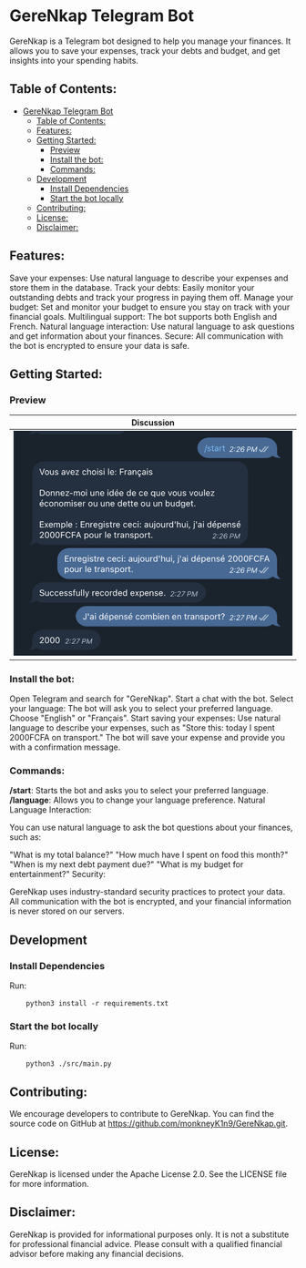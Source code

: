 
# GereNkap Telegram Bot
GereNkap is a Telegram bot designed to help you manage your finances. It allows you to save your expenses, track your debts and budget, and get insights into your spending habits.

## Table of Contents:
- [GereNkap Telegram Bot](#gerenkap-telegram-bot)
  - [Table of Contents:](#table-of-contents)
  - [Features:](#features)
  - [Getting Started:](#getting-started)
    - [Preview](#preview)
    - [Install the bot:](#install-the-bot)
    - [Commands:](#commands)
  - [Development](#development)
    - [Install Dependencies](#install-dependencies)
    - [Start the bot locally](#start-the-bot-locally)
  - [Contributing:](#contributing)
  - [License:](#license)
  - [Disclaimer:](#disclaimer)

## Features:

Save your expenses: Use natural language to describe your expenses and store them in the database.
Track your debts: Easily monitor your outstanding debts and track your progress in paying them off.
Manage your budget: Set and monitor your budget to ensure you stay on track with your financial goals.
Multilingual support: The bot supports both English and French.
Natural language interaction: Use natural language to ask questions and get information about your finances.
Secure: All communication with the bot is encrypted to ensure your data is safe.
## Getting Started:
### Preview
|Discussion|
|----------|
|![Discussion](./docs/gerenkaptemplate.png)|

### Install the bot:
Open Telegram and search for "GereNkap".
Start a chat with the bot.
Select your language:
The bot will ask you to select your preferred language. Choose "English" or "Français".
Start saving your expenses:
Use natural language to describe your expenses, such as "Store this: today I spent 2000FCFA on transport."
The bot will save your expense and provide you with a confirmation message.
### Commands:

**/start**: Starts the bot and asks you to select your preferred language.<br>
**/language**: Allows you to change your language preference.
Natural Language Interaction:

You can use natural language to ask the bot questions about your finances, such as:

"What is my total balance?"
"How much have I spent on food this month?"
"When is my next debt payment due?"
"What is my budget for entertainment?"
Security:

GereNkap uses industry-standard security practices to protect your data. All communication with the bot is encrypted, and your financial information is never stored on our servers.

## Development
### Install Dependencies
Run:
```console
    python3 install -r requirements.txt
```

### Start the bot locally
Run:
```console
    python3 ./src/main.py
```

## Contributing:

We encourage developers to contribute to GereNkap. You can find the source code on GitHub at https://github.com/monkneyK1n9/GereNkap.git.

## License:

GereNkap is licensed under the Apache License 2.0. See the LICENSE file for more information.

## Disclaimer:

GereNkap is provided for informational purposes only. It is not a substitute for professional financial advice. Please consult with a qualified financial advisor before making any financial decisions.